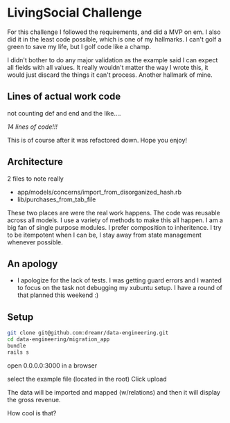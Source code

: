 # LivingSocial Challenge

For this challenge I followed the requirements, and did a MVP on em. I
also did it in the least code possible, which is one of my hallmarks. I
can't golf a green to save my life, but I golf code like a champ.

I didn't bother to do any major validation as the example said I can
expect all fields with all values. It really wouldn't matter the way I
wrote this, it would just discard the things it can't process. Another
hallmark of mine.

## Lines of actual work code

not counting def and end and the like....

*14 lines of code!!!*

This is of course after it was refactored down. Hope you enjoy!

## Architecture

2 files to note really
  * app/models/concerns/import_from_disorganized_hash.rb
  * lib/purchases_from_tab_file

These two places are were the real work happens. The code was reusable
across all models. I use a variety of methods to make this all happen. I
am a big fan of single purpose modules. I prefer composition to
inheritence. I try to be itempotent when I can be, I stay away from
state management whenever possible.

## An apology

* I apologize for the lack of tests. I was getting guard errors and I
  wanted to focus on the task not debugging my xubuntu setup. I have a
  round of that planned this weekend :)

## Setup

```bash
git clone git@github.com:dreamr/data-engineering.git
cd data-engineering/migration_app
bundle
rails s
``` 

open 0.0.0.0:3000 in a browser

select the example file (located in the root)
Click upload

The data will be imported and mapped (w/relations) and then it will
display the gross revenue.

How cool is that?

